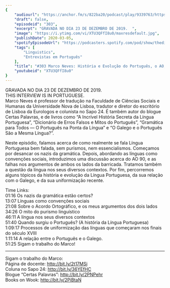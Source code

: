 ```yaml
---
{
	"audiourl": "https://anchor.fm/s/822ba20/podcast/play/9339763/https%3A%2F%2Fd3ctxlq1ktw2nl.cloudfront.net%2Fproduction%2F2019-11-27%2F40935090-44100-2-3f46f1f988314.m4a",
	"draft": false,
	"episodeid": "303",
	"excerpt": "GRAVADA NO DIA 23 DE DEZEMBRO DE 2019.  ",
	"image": "https://i.ytimg.com/vi/XTU3QFfI8u0/maxresdefault.jpg",
	"publishDate": 2020-03-05,
	"spotifyEpisodeUrl": "https://podcasters.spotify.com/pod/show/thedissenter/episodes/303-Marco-Neves-Histria-e-Evoluo-do-Portugus--o-AO--e-os-Nazis-da-Gramtica-e9rhdj",
	"tags": [
		"Linguistics",
		"Entrevistas em Português"
	],
	"title": "#303 Marco Neves: História e Evolução do Português, o AO, e os Nazis da Gramática",
	"youtubeid": "XTU3QFfI8u0"
}
---
```

GRAVADA NO DIA 23 DE DEZEMBRO DE 2019.  
THIS INTERVIEW IS IN PORTUGUESE.  
Marco Neves é professor de tradução na Faculdade de Ciências Sociais e Humanas da Universidade Nova de Lisboa, tradutor e diretor do escritório de Lisboa da Eurologos e colunista no Sapo 24. É também autor do blogue Certas Palavras, e de livros como “A Incrível História Secreta da Língua Portuguesa”, “Dicionário de Erros Falsos e Mitos do Português”, “Gramática para Todos — O Português na Ponta da Língua” e “O Galego e o Português São a Mesma Língua?”.

Neste episódio, falamos acerca de como realmente se fala Língua Portuguesa bem falada, sem purismos, nem essencialismos. Começamos por desancar os nazis da gramática. Depois, abordando as línguas como convenções sociais, introduzimos uma discussão acerca do AO 90, e as falhas nos argumentos de ambos os lados da barricada. Tratamos também a questão da língua nos seus diversos contextos. Por fim, percorremos alguns tópicos da história e evolução da Língua Portuguesa, da sua relação com o Galego, e da sua uniformização recente.



Time Links:  
<time>01:16</time> Os nazis da gramática estão certos?  
<time>13:07</time> Línguas como convenções sociais  
<time>21:08</time> Sobre o Acordo Ortográfico, e os meus argumentos dos dois lados  
<time>34:26</time> O mito do purismo linguístico  
<time>46:11</time> A língua nos seus diversos contextos  
<time>51:40</time> Quando surgiu o Português? (A história da Língua Portuguesa)  
<time>1:09:17</time> Processos de uniformização das línguas que começaram nos finais do século XVIII  
<time>1:11:14</time> A relação entre o Português e o Galego.  
<time>51:25</time> Sigam o trabalho do Marco!

---

Sigam o trabalho do Marco:  
Página de docente: http://bit.ly/2t17MSj  
Coluna no Sapo 24: http://bit.ly/36YEfHC  
Blogue “Certas Palavras”: http://bit.ly/2PNPehr  
Books on Wook: http://bit.ly/2PiBtaN
